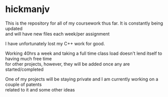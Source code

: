 # hickmanjv

This is the repository for all of my coursework thus far. It is constantly being updated  
and will have new files each week/per assignment  

I have unfortunately lost my C++ work for good.  

Working 40hrs a week and taking a full time class load doesn't lend itself to having much free time  
for other projects, however, they will be added once any are started/completed

One of my projects will be staying private and I am currently working on a couple of patents  
related to it and some other ideas
